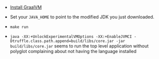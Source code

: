 * [Install GraalVM](https://www.graalvm.org/downloads/)

* Set your `JAVA_HOME` to point to the modified JDK you just downloaded.

* `make run`

* `java -XX:+UnlockExperimentalVMOptions -XX:+EnableJVMCI -Dtruffle.class.path.append=build/libs/core.jar -jar build/libs/core.jar` seems to run the top level application without polyglot complaining about not having the language installed
